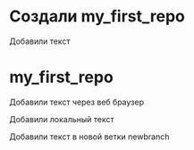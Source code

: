 # Создали my_first_repo

Добавили текст
# my_first_repo

Добавили текст через веб браузер

Добавили локальный текст

Добавили текст в новой ветки newbranch